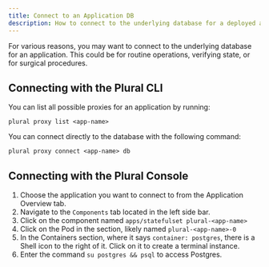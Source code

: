 ```yaml
---
title: Connect to an Application DB
description: How to connect to the underlying database for a deployed application.
---
```


For various reasons, you may want to connect to the underlying database for an application. This could be for routine operations, verifying state, or for surgical procedures.

## Connecting with the Plural CLI

You can list all possible proxies for an application by running:

```shell {% showHeader=false %}
plural proxy list <app-name>
```

You can connect directly to the database with the following command:

```shell {% showHeader=false %}
plural proxy connect <app-name> db
```

## Connecting with the Plural Console

1. Choose the application you want to connect to from the Application Overview tab.
2. Navigate to the `Components` tab located in the left side bar.
3. Click on the component named `apps/statefulset plural-<app-name>`
4. Click on the Pod in the section, likely named `plural-<app-name>-0`
5. In the Containers section, where it says `container: postgres`, there is a Shell icon to the right of it. Click on it to create a terminal instance.
6. Enter the command `su postgres && psql` to access Postgres.
